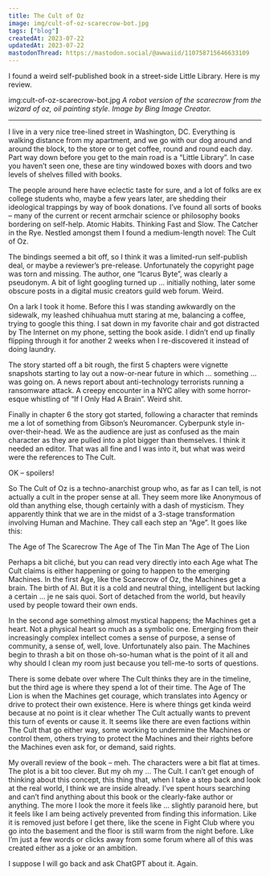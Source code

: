 ```yaml
---
title: The Cult of Oz
image: img/cult-of-oz-scarecrow-bot.jpg
tags: ["blog"]
createdAt: 2023-07-22
updatedAt: 2023-07-22
mastodonThread: https://mastodon.social/@awwaiid/110758715646633109
---
```


I found a weird self-published book in a street-side Little Library. Here is my review.

img:cult-of-oz-scarecrow-bot.jpg _A robot version of the scarecrow from the wizard of oz, oil painting style. Image by Bing Image Creator._

---

I live in a very nice tree-lined street in Washington, DC. Everything is walking distance from my apartment, and we go with our dog around and around the block, to the store or to get coffee, round and round each day. Part way down before you get to the main road is a “Little Library”. In case you haven’t seen one, these are tiny windowed boxes with doors and two levels of shelves filled with books.

The people around here have eclectic taste for sure, and a lot of folks are ex college students who, maybe a few years later, are shedding their ideological trappings by way of book donations. I’ve found all sorts of books – many of the current or recent armchair science or philosophy books bordering on self-help. Atomic Habits. Thinking Fast and Slow. The Catcher in the Rye. Nestled amongst them I found a medium-length novel: The Cult of Oz.

The bindings seemed a bit off, so I think it was a limited-run self-publish deal, or maybe a reviewer’s pre-release. Unfortunately the copyright page was torn and missing. The author, one “Icarus Byte”, was clearly a pseudonym. A bit of light googling turned up … initially nothing, later some obscure posts in a digital music creators guild web forum. Weird.

On a lark I took it home. Before this I was standing awkwardly on the sidewalk, my leashed chihuahua mutt staring at me, balancing a coffee, trying to google this thing. I sat down in my favorite chair and got distracted by The Internet on my phone, setting the book aside. I didn’t end up finally flipping through it for another 2 weeks when I re-discovered it instead of doing laundry.

The story started off a bit rough, the first 5 chapters were vignette snapshots starting to lay out a now-or-near future in which … something … was going on. A news report about anti-technology terrorists running a ransomware attack. A creepy encounter in a NYC alley with some horror-esque whistling of “If I Only Had A Brain”. Weird shit.

Finally in chapter 6 the story got started, following a character that reminds me a lot of something from Gibson’s Neuromancer. Cyberpunk style in-over-their-head. We as the audience are just as confused as the main character as they are pulled into a plot bigger than themselves. I think it needed an editor. That was all fine and I was into it, but what was weird were the references to The Cult.

OK – spoilers!

So The Cult of Oz is a techno-anarchist group who, as far as I can tell, is not actually a cult in the proper sense at all. They seem more like Anonymous of old than anything else, though certainly with a dash of mysticism. They apparently think that we are in the midst of a 3-stage transformation involving Human and Machine. They call each step an “Age”. It goes like this:

The Age of The Scarecrow
The Age of The Tin Man
The Age of The Lion

Perhaps a bit cliché, but you can read very directly into each Age what The Cult claims is either happening or going to happen to the emerging Machines. In the first Age, like the Scarecrow of Oz, the Machines get a brain. The birth of AI. But it is a cold and neutral thing, intelligent but lacking a certain … je ne sais quoi. Sort of detached from the world, but heavily used by people toward their own ends.

In the second age something almost mystical happens; the Machines get a heart. Not a physical heart so much as a symbolic one. Emerging from their increasingly complex intellect comes a sense of purpose, a sense of community, a sense of, well, love. Unfortunately also pain. The Machines begin to thrash a bit on those oh-so-human what is the point of it all and why should I clean my room just because you tell-me-to sorts of questions.

There is some debate over where The Cult thinks they are in the timeline, but the third age is where they spend a lot of their time. The Age of The Lion is when the Machines get courage, which translates into Agency or drive to protect their own existence. Here is where things get kinda weird because at no point is it clear whether The Cult actually wants to prevent this turn of events or cause it. It seems like there are even factions within The Cult that go either way, some working to undermine the Machines or control them, others trying to protect the Machines and their rights before the Machines even ask for, or demand, said rights.

My overall review of the book – meh. The characters were a bit flat at times. The plot is a bit too clever. But my oh my … The Cult. I can’t get enough of thinking about this concept, this thing that, when I take a step back and look at the real world, I think we are inside already. I’ve spent hours searching and can’t find anything about this book or the clearly-fake author or anything. The more I look the more it feels like … slightly paranoid here, but it feels like I am being actively prevented from finding this information. Like it is removed just before I get there, like the scene in Fight Club where you go into the basement and the floor is still warm from the night before. Like I’m just a few words or clicks away from some forum where all of this was created either as a joke or an ambition.

I suppose I will go back and ask ChatGPT about it. Again.
